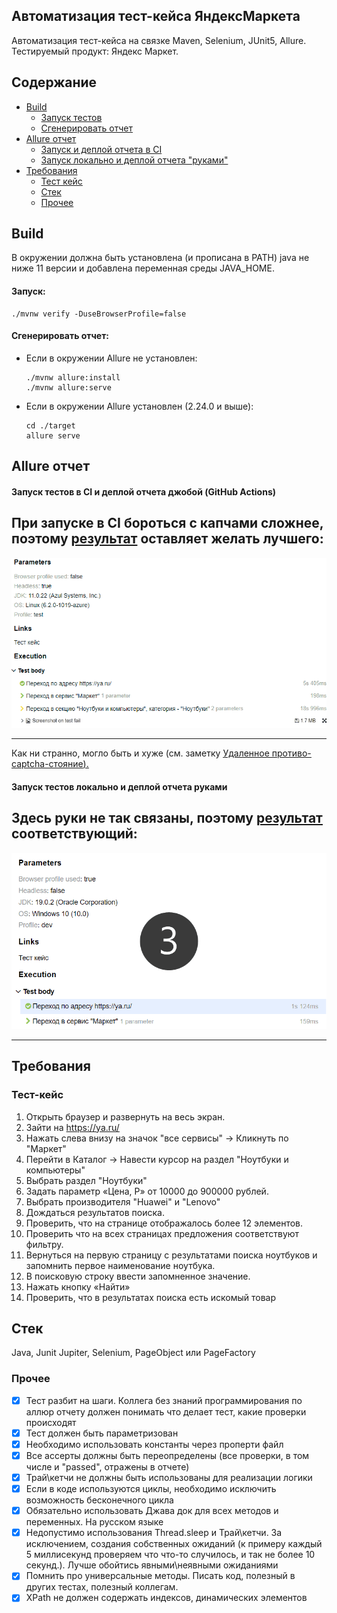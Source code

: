 ## Автоматизация тест-кейса ЯндексМаркета
Автоматизация тест-кейса на связке Maven, Selenium, JUnit5, Allure. Тестируемый продукт: Яндекс Маркет.
## Содержание
- [Build](#build)
    - [Запуск тестов](#запуск)
    - [Сгенерировать отчет](#сгенерировать-отчет)
- [Allure отчет](#allure-отчет)
    - [Запуск и деплой отчета в CI](#запуск-тестов-в-ci-и-деплой-отчета-джобой-github-actions)
    - [Запуск локально и деплой отчета "руками"](#запуск-тестов-локально-и-деплой-отчета-руками)
- [Требования](#требования)
    - [Тест кейс](#тест-кейс)
    - [Стек](#стек)
    - [Прочее](#прочее)

## Build
В окружении должна быть установлена (и прописана в PATH) java не ниже 11 версии
и добавлена переменная среды JAVA_HOME.
#### Запуск:

    ./mvnw verify -DuseBrowserProfile=false

#### Сгенерировать отчет:
- Если в окружении Allure не установлен:

      ./mvnw allure:install
      ./mvnw allure:serve

- Если в окружении Allure установлен (2.24.0 и выше):

      cd ./target
      allure serve

## Allure отчет

#### Запуск тестов в CI и деплой отчета джобой (GitHub Actions)

При запуске в CI бороться с капчами сложнее, поэтому 
[результат](https://achitheus.github.io/SeleniumTestCaseYandexMarket/)
оставляет желать лучшего:
---
![selenium_ci_report_demo.gif](markdown-resources/selenium-ci-report.gif)

---
Как ни странно, могло быть и хуже (см. заметку 
<ins>[Удаленное противо-captcha-стояние](https://github.com/Achitheus/automationCucumber/blob/main/NOTES.md#удаленное-противо-captcha-стояние)<ins>).


#### Запуск тестов локально и деплой отчета руками
Здесь руки не так связаны, поэтому <ins>[результат](https://achitheus.github.io/SeleniumTestCaseYandexMarket/local-run)</ins>
соответствующий:
---
![selenium-local-run-report-demo.gif](markdown-resources/selenium-local-run-report.gif)

---

## Требования
### Тест-кейс
1. Открыть браузер и развернуть на весь экран.
2. Зайти на https://ya.ru/
3. Нажать слева внизу на значок "все сервисы" -> Кликнуть по "Маркет"
4. Перейти в Каталог -> Навести курсор на раздел "Ноутбуки и компьютеры"
5. Выбрать раздел "Ноутбуки"
6. Задать параметр «Цена, Р» от 10000 до 900000 рублей.
7. Выбрать производителя "Huawei" и "Lenovo"
8. Дождаться результатов поиска.
9. Проверить, что на странице отображалось более 12 элементов.
10. Проверить что на всех страницах предложения соответствуют фильтру.
11. Вернуться на первую страницу с результатами поиска ноутбуков и запомнить первое наименование ноутбука.
12. В поисковую строку ввести запомненное значение.
13. Нажать кнопку «Найти»
14. Проверить, что в результатах поиска есть искомый товар
## Стек
Java, Junit Jupiter, Selenium, PageObject или PageFactory <br>

### Прочее
- [x] Тест разбит на шаги. Коллега без знаний программирования по аллюр отчету должен понимать что делает тест, какие проверки происходят
- [x] Тест должен быть параметризован
- [x] Необходимо использовать константы через проперти файл
- [x] Все ассерты должны быть переопределены (все проверки, в том числе и "passed", отражены в отчете)
- [x] Трай\кетчи не должны быть использованы для реализации логики
- [x] Если в коде используются циклы, необходимо исключить возможность бесконечного цикла
- [x] Обязательно использовать Джава док для всех методов и переменных. На русском языке
- [x] Недопустимо использования Thread.sleep и Трай\кетчи. За исключением, создания собственных ожиданий (к примеру каждый 5 миллисекунд проверяем что что-то случилось, и так не более 10 секунд.). Лучше обойтись явными\неявными ожиданиями
- [x] Помнить про универсальные методы. Писать код, полезный в других тестах, полезный коллегам.
- [x] XPath не должен содержать индексов, динамических элементов
